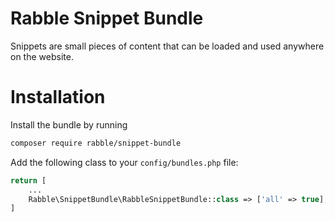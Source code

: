 # Rabble Snippet Bundle
Snippets are small pieces of content that can be loaded and used anywhere on the website.

# Installation
Install the bundle by running
```sh
composer require rabble/snippet-bundle
```

Add the following class to your `config/bundles.php` file:
```php
return [
    ...
    Rabble\SnippetBundle\RabbleSnippetBundle::class => ['all' => true],
]
```
